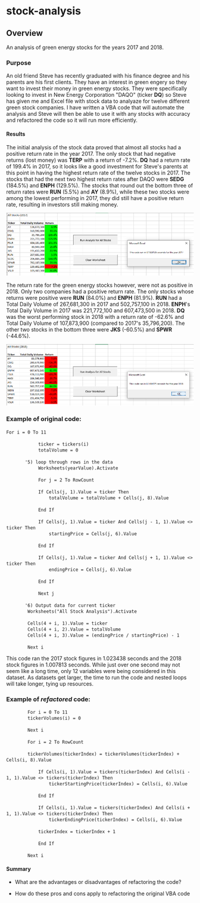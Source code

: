 # stock-analysis

## Overview
An analysis of green energy stocks for the years 2017 and 2018.

### Purpose
An old friend Steve has recently graduated with his finance degree and his parents are his first clients. They have an interest in green engery so they want to invest their money in green energy stocks. They were specifically looking to invest in New Energy Corporation "DAQO" (ticker **DQ**)  so Steve has given me and Excel file with stock data to analyaze for twelve different green stock companies. I have written a VBA code that will automate the analysis and Steve will then be able to use it with any stocks with accuracy and refactored the code so it will run more efficiently.

#### Results
The initial analysis of the stock data proved that almost all stocks had a positive return rate in the year 2017. The only stock that had negative returns (lost money) was **TERP** with a return of -7.2%. **DQ** had a return rate of 199.4% in 2017, so it looks like a good investment for Steve's parents at this point in having the highest return rate of the twelve stocks in 2017. The stocks that had the next two highest return rates after DAQO were **SEDG** (184.5%) and **ENPH** (129.5%). The stocks that round out the bottom three of return rates were **RUN** (5.5%) and **AY** (8.9%), while these two stocks were among the lowest performing in 2017, they did still have a positive return rate, resulting in investors still making money.

![VBA_Challenge_2017.png](resources/VBA_Challenge_2017.png)

The return rate for the green energy stocks however, were not as positive in 2018. Only two companies had a positive return rate. The only stocks whose returns were positive were **RUN** (84.0%) and **ENPH** (81.9%). **RUN** had a Total Daily Volume of 267,681,300 in 2017 and 502,757,100 in 2018. **ENPH**'s Total Daily Volume in 2017 was 221,772,100 and 607,473,500 in 2018. **DQ** was the worst performing stock in 2018 with a return rate of -62.6% and Total Daily Volume of 107,873,900 (compared to 2017's 35,796,200). The other two stocks in the bottom three were **JKS** (-60.5%) and **SPWR** (-44.6%).

![VBA_Challenge_2018.png](resources/VBA_Challenge_2018.png)

### **Example of original code:**
```
For i = 0 To 11
        
            ticker = tickers(i)
            totalVolume = 0
                        
       '5) loop through rows in the data
            Worksheets(yearValue).Activate
            
            For j = 2 To RowCount
           
            If Cells(j, 1).Value = ticker Then
                totalVolume = totalVolume + Cells(j, 8).Value
        
            End If
                   
            If Cells(j, 1).Value = ticker And Cells(j - 1, 1).Value <> ticker Then
                startingPrice = Cells(j, 6).Value
            
            End If
            
            If Cells(j, 1).Value = ticker And Cells(j + 1, 1).Value <> ticker Then
                endingPrice = Cells(j, 6).Value
            
            End If
           
            Next j
              
       '6) Output data for current ticker
        Worksheets("All Stock Analysis").Activate
    
        Cells(4 + i, 1).Value = ticker
        Cells(4 + i, 2).Value = totalVolume
        Cells(4 + i, 3).Value = (endingPrice / startingPrice) - 1
                
        Next i
```
This code ran the 2017 stock figures in 1.023438 seconds and the 2018 stock figures in 1.007813 seconds. While just over one second may not seem like a long time, only 12 variables were being considered in this dataset. As datasets get larger, the time to run the code and nested loops will take longer, tying up resources.

### **Example of _refactored_ code:**
```
        For i = 0 To 11
        tickerVolumes(i) = 0
            
        Next i
                
        For i = 2 To RowCount
            
        tickerVolumes(tickerIndex) = tickerVolumes(tickerIndex) + Cells(i, 8).Value
              
            If Cells(i, 1).Value = tickers(tickerIndex) And Cells(i - 1, 1).Value <> tickers(tickerIndex) Then
                tickerStartingPrice(tickerIndex) = Cells(i, 6).Value
                                
            End If
                         
            If Cells(i, 1).Value = tickers(tickerIndex) And Cells(i + 1, 1).Value <> tickers(tickerIndex) Then
                tickerEndingPrice(tickerIndex) = Cells(i, 6).Value
                
            tickerIndex = tickerIndex + 1
        
            End If

        Next i
```

#### Summary

- What are the advantages or disadvantages of refactoring the code?

- How do these pros and cons apply to refactoring the original VBA code